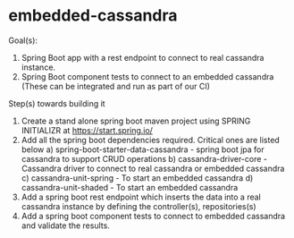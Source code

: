 # embedded-cassandra

Goal(s): 

1.	Spring Boot app with a rest endpoint to connect to real cassandra instance. 
2.	Spring Boot component tests to connect to an embedded cassandra (These can be integrated and run as part of our CI)

Step(s) towards building it

1. Create a stand alone spring boot maven project using SPRING INITIALIZR at https://start.spring.io/
2. Add all the spring boot dependencies required. Critical ones are listed below
	a) spring-boot-starter-data-cassandra - 	spring boot jpa for cassandra to support CRUD operations
	b) cassandra-driver-core							 - 	Cassandra driver to connect to real cassandra or embedded cassandra
	c) cassandra-unit-spring							 -	To start an embedded cassandra
	d) cassandra-unit-shaded							 -  To start an embedded cassandra
3. Add a spring boot rest endpoint which inserts the data into a real cassandra instance by defining the controller(s), repositories(s)
4. Add a spring boot component tests to connect to embedded cassandra and validate the results.
